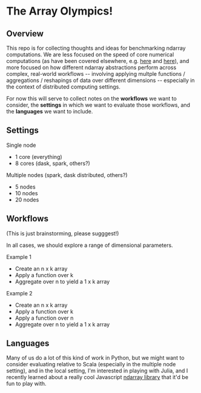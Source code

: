 # The Array Olympics!

## Overview

This repo is for collecting thoughts and ideas for benchmarking ndarray computations. We are less focused on the speed of core numerical computations (as have been covered elsewhere, e.g. [here](http://lessthanoptimal.github.io/Java-Matrix-Benchmark/) and [here](http://julialang.org/benchmarks/)), and more focused on how different ndarray abstractions perform across complex, real-world workflows -- involving applying multple functions / aggregations / reshapings of data over different dimensions -- especially in the context of distributed computing settings.

For now this will serve to collect notes on the **workflows** we want to consider, the **settings** in which we want to evaluate those workflows, and the **languages** we want to include.

## Settings

Single node
- 1 core (everything)
- 8 cores (dask, spark, others?)

Multiple nodes (spark, dask distributed, others?)
- 5 nodes 
- 10 nodes 
- 20 nodes 

## Workflows

(This is just brainstorming, please sugggest!)

In all cases, we should explore a range of dimensional parameters.

Example 1
- Create an n x k array
- Apply a function over k
- Aggregate over n to yield a 1 x k array

Example 2
- Create an n x k array
- Apply a function over k
- Apply a function over n
- Aggregate over n to yield a 1 x k array

## Languages

Many of us do a lot of this kind of work in Python, but we might want to consider evaluating relative to Scala (especially in the multiple node setting), and in the local setting, I'm interested in playing with Julia, and I recently learned about a really cool Javascript [ndarray library](https://github.com/scijs/ndarray) that it'd be fun to play with.


